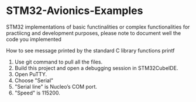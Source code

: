 # STM32-Avionics-Examples
STM32 implementations of basic functinalities or complex functionalities for practiicng and development purposes, please note to document well the code you implemented

How to see message printed by the standard C library functions printf
  1. Use git command to pull all the files.
  2. Build this project and open a debugging session in STM32CubeIDE. 
  3. Open PuTTY.
  4. Choose "Serial"
  5. "Serial line" is Nucleo’s COM port.
  6. "Speed" is 115200.
